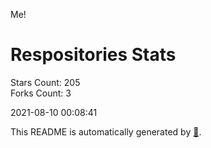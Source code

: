Me!

# Respositories Stats
Stars Count: 205  
Forks Count: 3

2021-08-10 00:08:41  

This README is automatically generated by [🐰](https://github.com/rnitta/rnitta).
